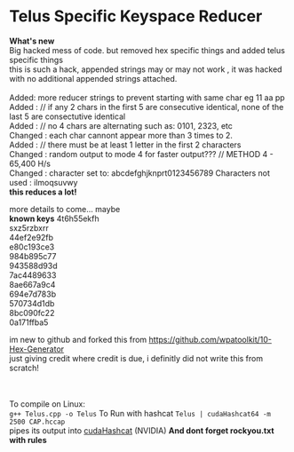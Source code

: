 # Telus Specific Keyspace Reducer
<b>What's new</b><br>
Big hacked mess of code. but removed hex specific things and added telus specific things<br>
this is such a hack, appended strings may or may not work , it was hacked with no additional appended strings attached.<br>
<br>
Added: more reducer strings to prevent starting with same char eg 11 aa pp <br>
Added : // if any 2 chars in the first 5 are consecutive identical, none of the last 5 are consectutive identical<br>
Added : // no 4 chars are alternating such as: 0101, 2323, etc <br>
Changed : each char cannont appear more than 3 times to 2.<br>
Added : // there must be at least 1 letter in the first 2 characters <br>
Changed : random output to mode 4 for faster output???   // METHOD 4 - 65,400 H/s <br>
Changed : character set to: abcdefghjknprt0123456789 Characters not used : ilmoqsuvwy<br>
<b>this reduces a lot!</b>

more details to come... maybe<br>
<b>known keys</b>
4t6h55ekfh<br>
sxz5rzbxrr<br>
44ef2e92fb<br>
e80c193ce3<br>
984b895c77<br>
943588d93d<br>
7ac4489633<br>
8ae667a9c4<br>
694e7d783b<br>
570734d1db<br>
8bc090fc22<br>
0a171ffba5<br>

im new to github and forked this from https://github.com/wpatoolkit/10-Hex-Generator <br>
just giving credit where credit is due, i definitly did not write this from scratch!<br>
<br><br>


To compile on Linux:<br>
`g++ Telus.cpp -o Telus`
To Run with hashcat
`Telus | cudaHashcat64 -m 2500 CAP.hccap`<br>
pipes its output into <a href="http://hashcat.net/oclhashcat/">cudaHashcat</a> (NVIDIA)
<b>And dont forget rockyou.txt with rules</b>
